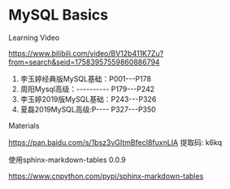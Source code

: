 # MySQL Basics



Learning Video

https://www.bilibili.com/video/BV12b411K7Zu?from=search&seid=17583957559860886794

1. 李玉婷经典版MySQL基础：P001---P178
2. 周阳Mysql高级：---------- P179---P242
3. 李玉婷2019版MySQL基础：P243---P326
4. 夏磊2019MySQL高级:P---- P327---P350



Materials

https://pan.baidu.com/s/1bsz3vGItmBfecI8fuxnLIA 提取码: k6kq





使用sphinx-markdown-tables 0.0.9

https://www.cnpython.com/pypi/sphinx-markdown-tables